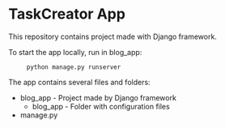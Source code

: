 # TaskCreator App

This repository contains project made with Django framework.

To start the app locally, run in blog_app:

```code
     python manage.py runserver
```

The app contains several files and folders:

- blog_app - Project made by Django framework
  - blog_app - Folder with configuration files
- manage.py
